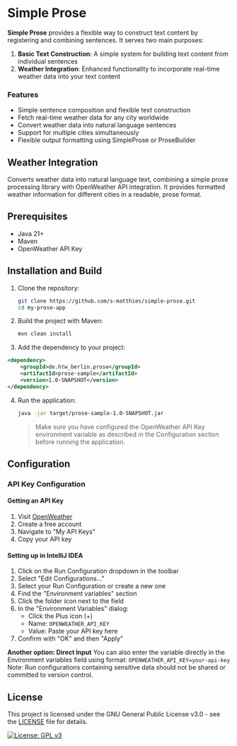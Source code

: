 # Simple Prose

**Simple Prose** provides a flexible way to construct text content by registering and combining sentences. It serves two main purposes:

1. **Basic Text Construction**: A simple system for building text content from individual sentences
2. **Weather Integration**: Enhanced functionality to incorporate real-time weather data into your text content

### Features

- Simple sentence composition and flexible text construction
- Fetch real-time weather data for any city worldwide
- Convert weather data into natural language sentences
- Support for multiple cities simultaneously
- Flexible output formatting using SimpleProse or ProseBuilder

## Weather Integration

Converts weather data into natural language text, combining a simple prose processing library with OpenWeather API integration.
It provides formatted weather information for different cities in a readable, prose format.

## Prerequisites

- Java 21+
- Maven
- OpenWeather API Key

## Installation and Build

1. Clone the repository:
   ```bash
   git clone https://github.com/s-matthies/simple-prose.git
   cd my-prose-app
   ```

2. Build the project with Maven:
   ```bash
   mvn clean install
   ```
   
3. Add the dependency to your project:
```xml
<dependency>
    <groupId>de.htw_berlin.prose</groupId>
    <artifactId>prose-sample</artifactId>
    <version>1.0-SNAPSHOT</version>
</dependency>
```

4. Run the application:
   ```bash
   java -jar target/prose-sample-1.0-SNAPSHOT.jar
   ```

   > Make sure you have configured the OpenWeather API Key environment variable as described in the Configuration section before running the application.

## Configuration 

### API Key Configuration

#### Getting an API Key
1. Visit [OpenWeather](https://openweathermap.org/api)
2. Create a free account
3. Navigate to "My API Keys"
4. Copy your API key

#### Setting up in IntelliJ IDEA
1. Click on the Run Configuration dropdown in the toolbar
2. Select "Edit Configurations..."
3. Select your Run Configuration or create a new one
4. Find the "Environment variables" section
5. Click the folder icon next to the field
6. In the "Environment Variables" dialog:
    - Click the Plus icon (+)
    - Name: `OPENWEATHER_API_KEY`
    - Value: Paste your API key here
7. Confirm with "OK" and then "Apply"

**Another option: Direct Input**
You can also enter the variable directly in the Environment variables field using format: `OPENWEATHER_API_KEY=your-api-key`
Note: Run configurations containing sensitive data should not be shared or committed to version control.

## License

This project is licensed under the GNU General Public License v3.0 - see the [LICENSE](LICENSE) file for details.

[![License: GPL v3](https://img.shields.io/badge/License-GPLv3-blue.svg)](https://www.gnu.org/licenses/gpl-3.0)
